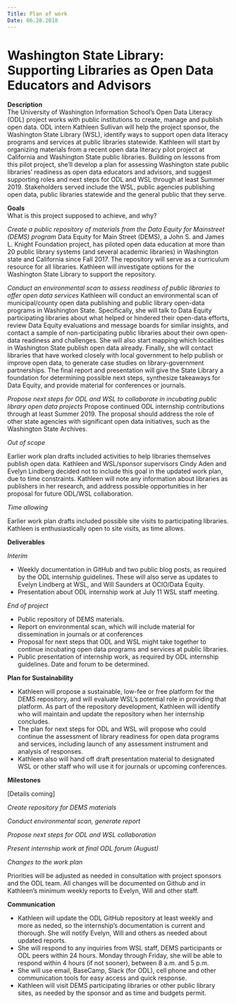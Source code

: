 ```yaml
---
Title: Plan of work
Date: 06.28.2018
---
```


# Washington State Library: Supporting Libraries as Open Data Educators and Advisors

**Description**   
The University of Washington Information School’s Open Data Literacy (ODL) project works with public institutions to create, manage and publish open data. ODL intern Kathleen Sullivan will help the project sponsor, the Washington State Library (WSL), identify ways to support open data literacy programs and services at public libraries statewide. Kathleen will start by organizing materials from a recent open data literacy pilot project at California and Washington State public libraries. Building on lessons from this pilot project, she’ll develop a plan for assessing Washington state public libraries’ readiness as open data educators and advisors, and suggest supporting roles and next steps for ODL and WSL through at least Summer 2019. Stakeholders served include the WSL, public agencies publishing open data, public libraries statewide and the general public that they serve.

**Goals**     
What is this project supposed to achieve, and why?

*Create a public repository of materials from the Data Equity for Mainstreet (DEMS) program*
Data Equity for Main Street (DEMS), a John S. and James L. Knight Foundation project, has piloted open data education at more than 20 public library systems (and several academic libraries) in Washington state and California since Fall 2017. The repository will serve as a curriculum resource for all libraries. Kathleen will investigate options for the Washington State Library to support the repository.

*Conduct an environmental scan to assess readiness of public libraries to offer open data services*
Kathleen will conduct an environmental scan of municipal/county open data publishing and public library open-data programs in Washington State. Specifically, she will talk to Data Equity participating libraries about what helped or hindered their open-data efforts, review Data Equity evaluations and message boards for similar insights, and contact a sample of non-participating public libraries about their own open-data readiness and challenges. She will also start mapping which localities in Washington State publish open data already. Finally, she will contact libraries that have worked closely with local government to help publish or improve open data, to generate case studies on library-government partnerships. The final report and presentation will give the State Library a foundation for determining possible next steps, synthesize takeaways for Data Equity, and provide material for conferences or journals.

*Propose next steps for ODL and WSL to collaborate in incubating public library open data projects*
Propose continued ODL internship contributions through at least Summer 2019. The proposal should address the role of other state agencies with significant open data initiatives, such as the Washington State Archives. 

*Out of scope*

Earlier work plan drafts included activities to help libraries themselves publish open data. Kathleen and WSL/sponsor supervisors Cindy Aden and Evelyn Lindberg decided not to include this goal in the updated work plan, due to time constraints. Kathleen will note any information about libraries as publishers in her research, and address possible opportunities in her proposal for future ODL/WSL collaboration.  

*Time allowing*

Earlier work plan drafts included possible site visits to participating libraries. Kathleen is enthusiastically open to site visits, as time allows. 


**Deliverables**    

*Interim*     
- Weekly documentation in GitHub and two public blog posts, as required by the ODL internship guidelines. These will also serve as updates to Evelyn Lindberg at WSL, and Will Saunders at OCIO/Data Equity.
- Presentation about ODL internship work at July 11 WSL staff meeting.

*End of project*
- Public repository of DEMS materials. 
- Report on environmental scan, which will include material for dissemination in journals or at conferences
- Proposal for next steps that ODL and WSL might take together to continue incubating open data programs and services at public libraries. 
- Public presentation of internship work, as required by ODL internship guidelines. Date and forum to be determined.


**Plan for Sustainability**       
- Kathleen will propose a sustainable, low-fee or free platform for the DEMS repository, and will evaluate WSL’s potential role in providing that platform. As part of the repository development, Kathleen will identify who will maintain and update the repository when her internship concludes.
- The plan for next steps for ODL and WSL will propose who could continue the assessment of library readiness for open data programs and services, including launch of any assessment instrument and analysis of responses.
- Kathleen also will hand off draft presentation material to designated WSL or other staff who will use it for journals or upcoming conferences.

**Milestones**  

[Details coming]

*Create repository for DEMS materials*


*Conduct environmental scan, generate report*


*Propose next steps for ODL and WSL collaboration* 

*Present internship work at final ODL forum (August)*


*Changes to the work plan* 

Priorities will be adjusted as needed in consultation with project sponsors and the ODL team. All changes will be documented on Github and in Kathleen’s minimum weekly reports to Evelyn, Will and other staff.

**Communication**

- Kathleen will update the ODL GitHub repository at least weekly and more as neded, so the internship’s documentation is current and thorough. She will notify Evelyn, Will and others as needed about updated reports.
- She will respond to any inquiries from WSL staff, DEMS participants or ODL peers within 24 hours. Monday through Friday, she will be able to respond within 4 hours (if not sooner), between 8 a.m. and 5 p.m. 
- She will use email, BaseCamp, Slack (for ODL), cell phone and other communication tools for easy access and quick response.
- Kathleen will visit DEMS participating libraries or other public library sites, as needed by the sponsor and as time and budgets permit. 


